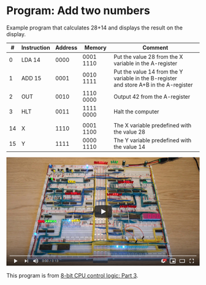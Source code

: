 # Program: Add two numbers

Example program that calculates 28+14 and displays the result on the display.

|#|Instruction|Address|Memory|Comment|
|---|---------|-------|------|-------|
| 0|LDA 14|0000|0001 1110|Put the value 28 from the X variable in the A-register|
| 1|ADD 15|0001|0010 1111|Put the value 14 from the Y variable in the B-register<br>and store A+B in the A-register|
| 2|OUT   |0010|1110 0000|Output 42 from the A-register|
| 3|HLT   |0011|1111 0000|Halt the computer|
|  |      |    |         |                 |
|14|     X|1110|0001 1100|The X variable predefined with the value 28|
|15|     Y|1111|0000 1110|The Y variable predefined with the value 14|

[![YouTube video of computer](../resources/yt-add-two-numbers-thumb.png)](https://www.youtube.com/watch?v=i1SjtPZZONY "Click to play")

This program is from [8-bit CPU control logic: Part 3](https://www.youtube.com/watch?v=dHWFpkGsxOs).

